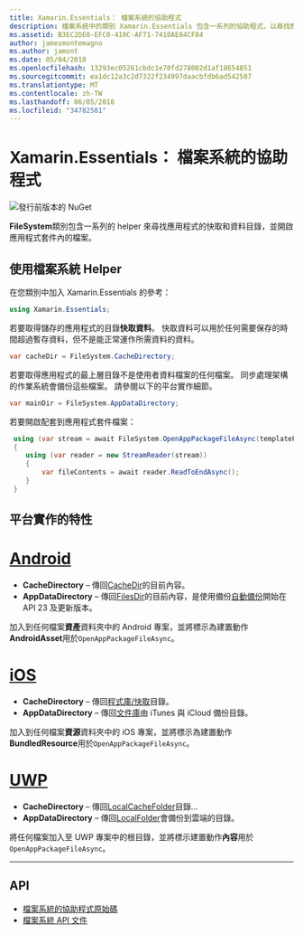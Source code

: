 ```yaml
---
title: Xamarin.Essentials： 檔案系統的協助程式
description: 檔案系統中的類別 Xamarin.Essentials 包含一系列的協助程式，以尋找應用程式的快取和資料目錄，並開啟應用程式套件內的檔案。
ms.assetid: B3EC2DE0-EFC0-410C-AF71-7410AE84CF84
author: jamesmontemagno
ms.author: jamont
ms.date: 05/04/2018
ms.openlocfilehash: 13293ec05261cbdc1e70fd278002d1af18654851
ms.sourcegitcommit: ea1dc12a3c2d7322f234997daacbfdb6ad542507
ms.translationtype: MT
ms.contentlocale: zh-TW
ms.lasthandoff: 06/05/2018
ms.locfileid: "34782581"
---
```

# <a name="xamarinessentials-file-system-helpers"></a>Xamarin.Essentials： 檔案系統的協助程式

![發行前版本的 NuGet](~/media/shared/pre-release.png)

**FileSystem**類別包含一系列的 helper 來尋找應用程式的快取和資料目錄，並開啟應用程式套件內的檔案。

## <a name="using-file-system-helpers"></a>使用檔案系統 Helper

在您類別中加入 Xamarin.Essentials 的參考：

```csharp
using Xamarin.Essentials;
```

若要取得儲存的應用程式的目錄**快取資料**。 快取資料可以用於任何需要保存的時間超過暫存資料，但不是能正常運作所需資料的資料。

```csharp
var cacheDir = FileSystem.CacheDirectory;
```

若要取得應用程式的最上層目錄不是使用者資料檔案的任何檔案。 同步處理架構的作業系統會備份這些檔案。 請參閱以下的平台實作細節。

```csharp
var mainDir = FileSystem.AppDataDirectory;
```

若要開啟配套到應用程式套件檔案：

```csharp
 using (var stream = await FileSystem.OpenAppPackageFileAsync(templateFileName))
 {
    using (var reader = new StreamReader(stream))
    {
        var fileContents = await reader.ReadToEndAsync();
    }
 }
```

## <a name="platform-implementation-specifics"></a>平台實作的特性

# <a name="androidtabandroid"></a>[Android](#tab/android)

- **CacheDirectory** – 傳回[CacheDir](https://developer.android.com/reference/android/content/Context.html#getCacheDir)的目前內容。
- **AppDataDirectory** – 傳回[FilesDir](https://developer.android.com/reference/android/content/Context.html#getFilesDir)的目前內容，是使用備份[自動備份](https://developer.android.com/guide/topics/data/autobackup.html)開始在 API 23 及更新版本。

加入到任何檔案**資產**資料夾中的 Android 專案，並將標示為建置動作**AndroidAsset**用於`OpenAppPackageFileAsync`。

# <a name="iostabios"></a>[iOS](#tab/ios)

- **CacheDirectory** – 傳回[程式庫/快取](https://developer.apple.com/library/content/documentation/FileManagement/Conceptual/FileSystemProgrammingGuide/FileSystemOverview/FileSystemOverview.html)目錄。
- **AppDataDirectory** – 傳回[文件庫](https://developer.apple.com/library/content/documentation/FileManagement/Conceptual/FileSystemProgrammingGuide/FileSystemOverview/FileSystemOverview.html)由 iTunes 與 iCloud 備份目錄。

加入到任何檔案**資源**資料夾中的 iOS 專案，並將標示為建置動作**BundledResource**用於`OpenAppPackageFileAsync`。

# <a name="uwptabuwp"></a>[UWP](#tab/uwp)

- **CacheDirectory** – 傳回[LocalCacheFolder](https://docs.microsoft.com/en-us/uwp/api/windows.storage.applicationdata.localcachefolder#Windows_Storage_ApplicationData_LocalCacheFolder)目錄...
- **AppDataDirectory** – 傳回[LocalFolder](https://docs.microsoft.com/en-us/uwp/api/windows.storage.applicationdata.localfolder#Windows_Storage_ApplicationData_LocalFolder)會備份到雲端的目錄。

將任何檔案加入至 UWP 專案中的根目錄，並將標示建置動作**內容**用於`OpenAppPackageFileAsync`。

--------------

## <a name="api"></a>API

- [檔案系統的協助程式原始碼](https://github.com/xamarin/Essentials/tree/master/Xamarin.Essentials/FileSystem)
- [檔案系統 API 文件](xref:Xamarin.Essentials.FileSystem)

